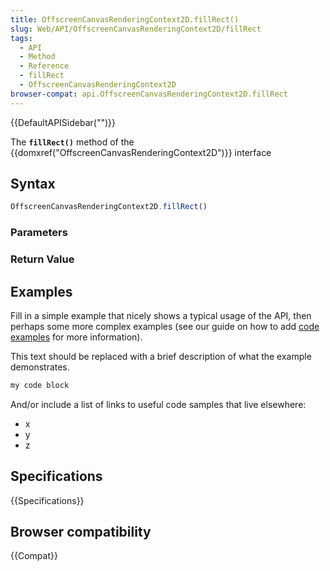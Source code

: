 ```yaml
---
title: OffscreenCanvasRenderingContext2D.fillRect()
slug: Web/API/OffscreenCanvasRenderingContext2D/fillRect
tags:
  - API
  - Method
  - Reference
  - fillRect
  - OffscreenCanvasRenderingContext2D
browser-compat: api.OffscreenCanvasRenderingContext2D.fillRect
---
```

{{DefaultAPISidebar("")}}

The **`fillRect()`** method of the {{domxref("OffscreenCanvasRenderingContext2D")}} interface 

## Syntax

```js
OffscreenCanvasRenderingContext2D.fillRect()
```

### Parameters



### Return Value



## Examples

Fill in a simple example that nicely shows a typical usage of the API, then perhaps some more complex examples (see our guide on how to add [code examples](/en-US/docs/MDN/Contribute/Structures/Code_examples) for more information).

This text should be replaced with a brief description of what the example demonstrates.

```js
my code block
```

And/or include a list of links to useful code samples that live elsewhere:

*   x
*   y
*   z

## Specifications

{{Specifications}}

## Browser compatibility

{{Compat}}

